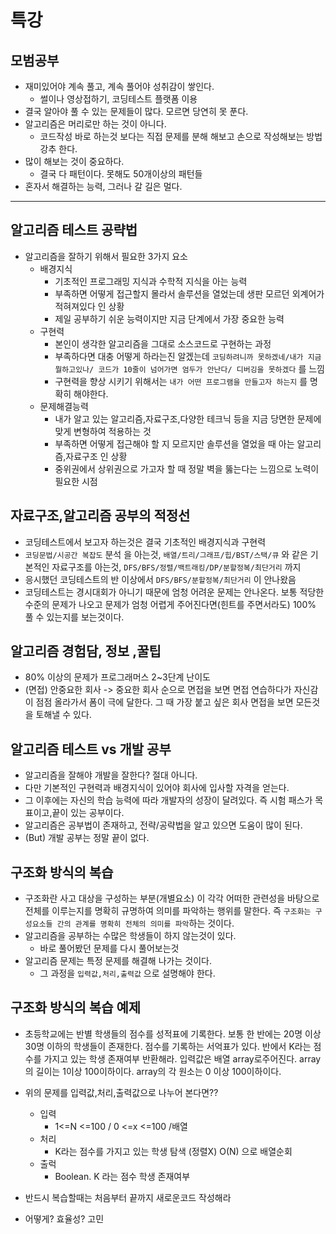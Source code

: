 # 특강

## 모범공부
+ 재미있어야 계속 풀고, 계속 풀어야 성취감이 쌓인다.
    + 썰이나 영상접하기, 코딩테스트 플랫폼 이용
+ 결국 알아야 풀 수 있는 문제들이 많다. 모르면 당연히 못 푼다. 
+ 알고리즘은 머리로만 하는 것이 아니다.
    + 코드작성 바로 하는것 보다는 직접 문제를 분해 해보고 손으로 작성해보는 방법 강추 한다.
+ 많이 해보는 것이 중요하다.
    + 결국 다 패턴이다. 못해도 50개이상의 패턴들
+ 혼자서 해결하는 능력, 그러나 갈 길은 멀다.
    
---

## 알고리즘 테스트 공략법
+ 알고리즘을 잘하기 위해서 필요한 3가지 요소
    + 배경지식
        + 기초적인 프로그래밍 지식과 수학적 지식을 아는 능력
        + 부족하면 어떻게 접근할지 몰라서 솔루션을 열었는데 생판 모르던 외계어가 적혀져있다 인 상황
        + 제일 공부하기 쉬운 능력이지만 지금 단계에서 가장 중요한 능력
    + 구현력
        + 본인이 생각한 알고리즘을 그대로 소스코드로 구현하는 과정
        + 부족하다면 대충 어떻게 하라는진 알겠는데 `코딩하려니까 못하겠네/내가 지금 뭘하고있나/ 코드가 10줄이 넘어가면 엄두가 안난다/ 디버깅을 못하겠다` 를 느낌
        + 구현력을 향상 시키기 위해서는 `내가 어떤 프로그램을 만들고자 하는지` 를 명확히 해야한다.
    + 문제해결능력
        + 내가 알고 있는 알고리즘,자료구조,다양한 테크닉 등을 지금 당면한 문제에 맞게 변형하여 적용하는 것
        + 부족하면 어떻게 접근해야 할 지 모르지만 솔루션을 열었을 때 아는 알고리즘,자료구조 인 상황
        + 중위권에서 상위권으로 가고자 할 때 정말 벽을 뚫는다는 느낌으로 노력이 필요한 시점



## 자료구조,알고리즘 공부의 적정선
+ 코딩테스트에서 보고자 하는것은 결국 기초적인 배경지식과 구현력
+ `코딩문법/시공간 복잡도` 분석 을 아는것, `배열/트리/그래프/힙/BST/스택/큐` 와 같은 기본적인 자료구조를 아는것, `DFS/BFS/정렬/백트래킹/DP/분할정복/최단거리` 까지
+ 응시했던 코딩테스트의 반 이상에서 `DFS/BFS/분할정복/최단거리` 이  안나왔음
+ 코딩테스트는 경시대회가 아니기 때문에 엄청 어려운 문제는 안나온다. 보통 적당한 수준의 문제가 나오고 문제가 엄청 어렵게 주어진다면(힌트를 주면서라도) 100% 풀 수 있는지를 보는것이다.


## 알고리즘 경험담, 정보 ,꿀팁
+ 80% 이상의 문제가 프로그래머스 2~3단계 난이도
+ (면접) 안중요한 회사 -> 중요한 회사 순으로 면접을 보면 면접 연습하다가 자신감이 점점 올라가서 폼이 극에 달한다. 그 때 가장 붙고 싶은 회사 면접을 보면 모든것을 토해낼 수 있다.


## 알고리즘 테스트 vs 개발 공부
+ 알고리즘을 잘해야 개발을 잘한다? 절대 아니다.
+ 다만 기본적인 구현력과 배경지식이 있어야 회사에 입사할 자격을 얻는다.
+ 그 이후에는 자신의 학습 능력에 따라 개발자의 성장이 달려있다. 즉 시험 패스가 목표이고,끝이 있는 공부이다.
+ 알고리즘은 공부법이 존재하고, 전략/공략법을 알고 있으면 도움이 많이 된다.
+ (But) 개발 공부는 정말 끝이 없다.


## 구조화 방식의 복습
+ 구조화란 사고 대상을 구성하는 부분(개별요소) 이 각각 어떠한 관련성을 바탕으로 전체를 이루는지를 명확히 규명하여 의미를 파악하는 행위를 말한다.
즉 `구조화는 구성요소들 간의 관계를 명확히 전체의 의미를 파악`하는 것이다.
+ 알고리즘을 공부하는 수많은 학생들이 하지 않는것이 있다.
    + 바로 풀어봤던 문제를 다시 풀어보는것
+ 알고리즘 문제는 특정 문제를 해결해 나가는 것이다.
    + 그 과정을 `입력값,처리,출력값` 으로 설명해야 한다.

## 구조화 방식의 복습 예제
+ 초등학교에는 반별 학생들의 점수를 성적표에 기록한다. 보통 한 반에는 20명 이상 30명 이하의 학생들이 존재한다. 점수를 기록하는 서억표가 있다. 반에서 K라는 점수를 가지고 있는 학생 존재여부 반환해라. 입력값은 배열 array로주어진다. array의 길이는 1이상 100이하이다. array의 각 원소는 0 이상 100이하이다.

+ 위의 문제를 입력값,처리,출력값으로 나누어 본다면??
    + 입력 
        + 1<=N <=100 / 0 <=x <=100 /배열
    + 처리 
        + K라는 점수를 가지고 있는 학생 탐색 (정렬X) O(N) 으로 배열순회
    + 출럭
        + Boolean. K 라는 점수 학생 존재여부

+ 반드시 복습할때는 처음부터 끝까지 새로운코드 작성해라
+ 어떻게? 효율성? 고민


